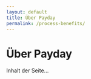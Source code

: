 ```yaml
---
layout: default
title: Über Payday
permalink: /process-benefits/
---
```

# Über Payday

Inhalt der Seite...